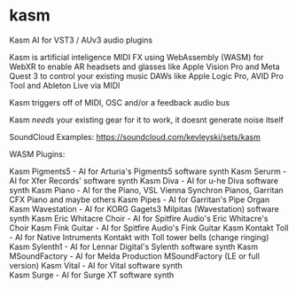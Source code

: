 # kasm
Kasm AI for VST3 / AUv3 audio plugins

Kasm is artificial inteligence MIDI FX using WebAssembly (WASM) for WebXR to enable AR headsets and glasses like Apple Vision Pro and Meta Quest 3 to control your existing music DAWs like Apple Logic Pro, AVID Pro Tool and Ableton Live via MIDI

Kasm triggers off of MIDI, OSC and/or a feedback audio bus

Kasm _needs_ your existing gear for it to work, it doesnt generate noise itself

SoundCloud Examples: https://soundcloud.com/kevleyski/sets/kasm

WASM Plugins:

Kasm Pigments5 - AI for Arturia's Pigments5 software synth 
Kasm Serurm - AI for Xfer Records' software synth
Kasm Diva - AI for u-he Diva software synth
Kasm Piano - AI for the Piano, VSL Vienna Synchron Pianos, Garritan CFX Piano and maybe others
Kasm Pipes - AI for Garritan's Pipe Organ
Kasm Wavestation - AI for KORG Gagets3 Milpitas (Wavestation) software synth
Kasm Eric Whitacre Choir - AI for Spitfire Audio's Eric Whitacre's Choir
Kasm Fink Guitar - AI for Spitfire Audio's Fink Guitar
Kasm Kontakt Toll - AI for Native Intruments Kontakt with Toll tower bells (change ringing)
Kasm Sylenth1 - AI for Lennar Digital's Sylenth software synth
Kasm MSoundFactory - AI for Melda Production MSoundFactory (LE or full version)
Kasm Vital - AI for Vital software synth   
Kasm Surge - AI for Surge XT software synth   

